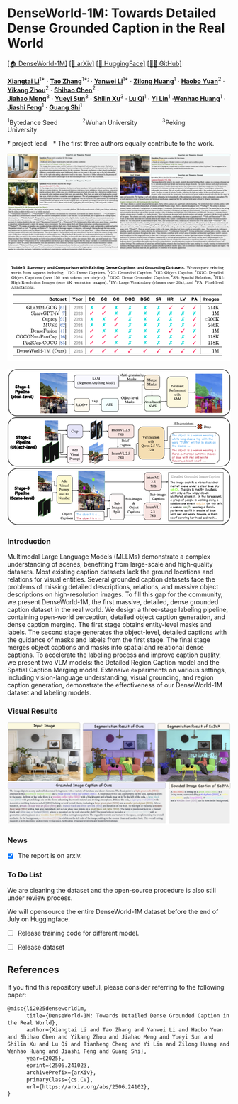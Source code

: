 # DenseWorld-1M: Towards Detailed Dense Grounded Caption in the Real World


[\[🏠 DenseWorld-1M\]]()  [\[📜 arXiv\]](https://arxiv.org/abs/2506.24102) [\[🤗 HuggingFace\]](https://huggingface.co/datasets/ByteDance/) [\[🧑‍💻 GitHub\]](https://github.com/lxtGH/DenseWorld-1M) 


[**Xiangtai Li**](https://lxtgh.github.io/)<sup>1*</sup> · [**Tao Zhang**](https://zhang-tao-whu.github.io/)<sup>1*;</sup> · [**Yanwei Li**](https://yanwei-li.com/)<sup>1*</sup> · [**Zilong Huang**](http://speedinghzl.github.io/)<sup>1</sup> · [**Haobo Yuan**](https://yuanhaobo.me/)<sup>2</sup> · [**Yikang Zhou**](https://scholar.google.com/citations?user=dZikW2YAAAAJ&hl=en)<sup>2</sup> · [**Shihao Chen**]()<sup>2</sup> ·  
[**Jiahao Meng**]()<sup>3</sup> · [**Yueyi Sun**]()<sup>3</sup> · [**Shilin Xu**]()<sup>3</sup> · [**Lu Qi**](https://luqi.info/)<sup>1</sup> · [**Yi Lin**]()<sup>1</sup> ·[**Wenhao Huang**](https://scholar.google.com/citations?user=OdE3MsQAAAAJ&hl=zh-CN)<sup>1</sup> · [**Jiashi Feng**](https://scholar.google.com/citations?user=Q8iay0gAAAAJ&hl=en)<sup>1</sup> · [**Guang Shi**]()<sup>1</sup>

<sup>1</sup>Bytedance Seed&emsp;&emsp;&emsp;&emsp;<sup>2</sup>Wuhan University&emsp;&emsp;&emsp;&emsp;<sup>3</sup>Peking University&emsp;&emsp;&emsp;&emsp;

&dagger; project lead&emsp;* The first three authors equally contribute to the work.

![Teaser](figs/caption_visualize.png)

![Comparison](figs/denseworld_dataset_1m_comparison.png)

![Pipeline](figs/pipeline.png)

### Introduction

Multimodal Large Language Models (MLLMs) demonstrate a complex understanding of scenes, benefiting from large-scale and high-quality datasets. Most existing caption datasets lack the ground locations and relations for visual entities. Several grounded caption datasets face the problems of missing detailed descriptions, relations, and massive object descriptions on high-resolution images. To fill this gap for the community, we present DenseWorld-1M, the first massive, detailed, dense grounded caption dataset in the real world. We design a three-stage labeling pipeline, containing open-world perception, detailed object caption generation, and dense caption merging. The first stage obtains entity-level masks and labels.
The second stage generates the object-level, detailed captions with the guidance of masks and labels from the first stage. The final stage merges object captions and masks into spatial and relational dense captions.
To accelerate the labeling process and improve caption quality, we present two VLM models: the Detailed Region Caption model and the Spatial Caption Merging model. Extensive experiments on various settings, including vision-language understanding, visual grounding, and region caption generation, demonstrate the effectiveness of our DenseWorld-1M dataset and labeling models.


### Visual Results

![Teaser](figs/gcg_visualize.png)



### News

- [x] The report is on arxiv.


### To Do List

We are cleaning the dataset and the open-source procedure is also still under review process.

We will opensource the entire DenseWorld-1M dataset before the end of July on Huggingface.

- [ ] Release training code for different model.
- [ ] Release dataset



## References

If you find this repository useful, please consider referring to the following paper:

```
@misc{li2025denseworld1m,
      title={DenseWorld-1M: Towards Detailed Dense Grounded Caption in the Real World}, 
      author={Xiangtai Li and Tao Zhang and Yanwei Li and Haobo Yuan and Shihao Chen and Yikang Zhou and Jiahao Meng and Yueyi Sun and Shilin Xu and Lu Qi and Tianheng Cheng and Yi Lin and Zilong Huang and Wenhao Huang and Jiashi Feng and Guang Shi},
      year={2025},
      eprint={2506.24102},
      archivePrefix={arXiv},
      primaryClass={cs.CV},
      url={https://arxiv.org/abs/2506.24102}, 
}
```


